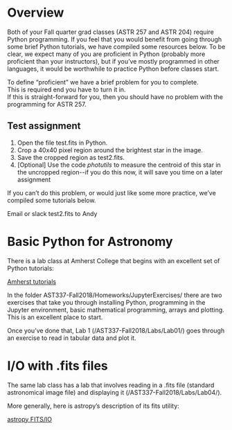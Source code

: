 
# Overview

Both of your Fall quarter grad classes (ASTR 257 and ASTR 204) require Python programming.  If you feel that you would benefit from going through some brief Python tutorials, we have compiled some resources below.  To be clear, we expect many of you are proficient in Python (probably more proficient than your instructors), but if you’ve mostly programmed in other languages, it would be worthwhile to practice Python before classes start.

To define “proficient” we have a brief problem for you to complete.  
This is required end you have to turn it in.  
If this is straight-forward for you, then you should have 
no problem with the programming for ASTR 257.

 
 ## Test assignment

1. Open the file test.fits in Python.  
2. Crop a 40x40 pixel region around the brightest star in the image.  
3. Save the cropped region as test2.fits.
4. [Optional] Use the code *photutils* to measure the centroid of this star in the uncropped region--if you do this now, it will save you time on a later assignment

If you can’t do this problem, or would just like some more practice, 
we’ve compiled some tutorials below.

Email or slack test2.fits to Andy

# Basic Python for Astronomy

There is a lab class at Amherst College that begins with an excellent set of Python tutorials:

[Amherst tutorials](https://github.com/spacegal-spiff/AST337-Fall2018)


In the folder AST337-Fall2018/Homeworks/JupyterExercises/ there are two exercises that take you through installing Python, programming in the Jupyter environment, basic mathematical programming, arrays and plotting.  This is an excellent place to start. 


Once you’ve done that, Lab 1 (/AST337-Fall2018/Labs/Lab01/) goes through an exercise to read in tabular data and plot it.

 
# I/O with .fits files


The same lab class has a lab that involves reading in a .fits file (standard astronomical image file) and displaying it (/AST337-Fall2018/Labs/Lab04/).

 

More generally, here is astropy’s description of its fits utility:

 
[astropy FITS/IO](https://docs.astropy.org/en/stable/io/fits/)
